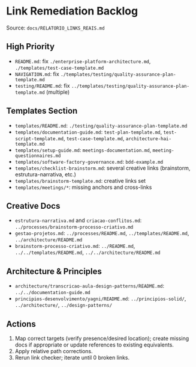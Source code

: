 # Link Remediation Backlog

Source: `docs/RELATORIO_LINKS_REAIS.md`

## High Priority
- `README.md`: fix `./enterprise-platform-architecture.md`, `./templates/test-case-template.md`
- `NAVIGATION.md`: fix `./templates/testing/quality-assurance-plan-template.md`
- `testing/README.md`: fix `../templates/testing/quality-assurance-plan-template.md` (multiple)

## Templates Section
- `templates/README.md`: `./testing/quality-assurance-plan-template.md`
- `templates/documentation-guide.md`: `test-plan-template.md`, `test-script-template.md`, `test-case-template.md`, `architecture-hai-template.md`
- `templates/setup-guide.md`: `meetings-documentation.md`, `meeting-questionnaires.md`
- `templates/software-factory-governance.md`: `bdd-example.md`
- `templates/checklist-brainstorm.md`: several creative links (brainstorm, estrutura-narrativa, etc.)
- `templates/brainstorm-template.md`: creative links set
- `templates/meetings/*`: missing anchors and cross-links

## Creative Docs
- `estrutura-narrativa.md` and `criacao-conflitos.md`: `../processes/brainstorm-processo-criativo.md`
- `gestao-projetos.md`: `../processes/README.md`, `../templates/README.md`, `../architecture/README.md`
- `brainstorm-processo-criativo.md`: `../README.md`, `../../templates/README.md`, `../../architecture/README.md`

## Architecture & Principles
- `architecture/transcricao-aula-design-patterns/README.md`: `../../documentation-guide.md`
- `principios-desenvolvimento/yagni/README.md`: `../principios-solid/`, `../architecture/`, `../design-patterns/`

## Actions
1. Map correct targets (verify presence/desired location); create missing docs if appropriate or update references to existing equivalents.
2. Apply relative path corrections.
3. Rerun link checker; iterate until 0 broken links.

